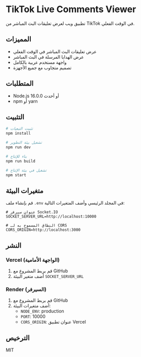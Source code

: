 # TikTok Live Comments Viewer

تطبيق ويب لعرض تعليقات البث المباشر من TikTok في الوقت الفعلي.

## المميزات

- عرض تعليقات البث المباشر في الوقت الفعلي
- عرض الهدايا المرسلة في البث المباشر
- واجهة مستخدم عربية بالكامل
- تصميم متجاوب مع جميع الأجهزة

## المتطلبات

- Node.js 16.0.0 أو أحدث
- npm أو yarn

## التثبيت

```bash
# تثبيت التبعيات
npm install

# تشغيل بيئة التطوير
npm run dev

# بناء للإنتاج
npm run build

# تشغيل في بيئة الإنتاج
npm start
```

## متغيرات البيئة

قم بإنشاء ملف `.env` في المجلد الرئيسي وأضف المتغيرات التالية:

```env
# عنوان سيرفر Socket.IO
SOCKET_SERVER_URL=http://localhost:10000

# النطاق المسموح به لـ CORS
CORS_ORIGIN=http://localhost:3000
```

## النشر

### Vercel (الواجهة الأمامية)
1. قم بربط المشروع مع GitHub
2. أضف متغير البيئة `SOCKET_SERVER_URL`

### Render (السيرفر)
1. قم بربط المشروع مع GitHub
2. أضف متغيرات البيئة:
   - `NODE_ENV`: production
   - `PORT`: 10000
   - `CORS_ORIGIN`: عنوان تطبيق Vercel

## الترخيص

MIT
